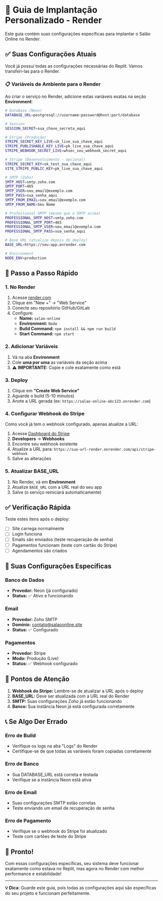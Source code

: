 # 🚀 Guia de Implantação Personalizado - Render

Este guia contém suas configurações específicas para implantar o Salão Online no Render.

## ✅ Suas Configurações Atuais

Você já possui todas as configurações necessárias do Replit. Vamos transferi-las para o Render.

### 📋 Variáveis de Ambiente para o Render

Ao criar o serviço no Render, adicione estas variáveis exatas na seção **Environment**:

```bash
# Database (Neon)
DATABASE_URL=postgresql://username:password@host:port/database

# Session
SESSION_SECRET=sua_chave_secreta_aqui

# Stripe (Produção)
STRIPE_SECRET_KEY_LIVE=sk_live_sua_chave_aqui
STRIPE_PUBLISHABLE_KEY_LIVE=pk_live_sua_chave_aqui
STRIPE_WEBHOOK_SECRET_LIVE=whsec_seu_webhook_secret_aqui

# Stripe (Desenvolvimento - opcional)
STRIPE_SECRET_KEY=sk_test_sua_chave_aqui
VITE_STRIPE_PUBLIC_KEY=pk_live_sua_chave_aqui

# SMTP (Zoho)
SMTP_HOST=smtp.zoho.com
SMTP_PORT=465
SMTP_USER=seu_email@exemplo.com
SMTP_PASS=sua_senha_aqui
SMTP_FROM_EMAIL=seu_email@exemplo.com
SMTP_FROM_NAME=Seu Nome

# Professional SMTP (mesmo que o SMTP acima)
PROFESSIONAL_SMTP_HOST=smtp.zoho.com
PROFESSIONAL_SMTP_PORT=465
PROFESSIONAL_SMTP_USER=seu_email@exemplo.com
PROFESSIONAL_SMTP_PASS=sua_senha_aqui

# Base URL (atualize depois do deploy)
BASE_URL=https://seu-app.onrender.com

# Environment
NODE_ENV=production
```

## 🚀 Passo a Passo Rápido

### 1. No Render

1. Acesse [render.com](https://render.com)
2. Clique em "New +" → "Web Service"
3. Conecte seu repositório GitHub/GitLab
4. Configure:
   - **Name:** `salao-online`
   - **Environment:** `Node`
   - **Build Command:** `npm install && npm run build`
   - **Start Command:** `npm start`

### 2. Adicionar Variáveis

1. Vá na aba **Environment**
2. Cole **uma por uma** as variáveis da seção acima
3. ⚠️ **IMPORTANTE:** Copie e cole exatamente como está

### 3. Deploy

1. Clique em **"Create Web Service"**
2. Aguarde o build (5-10 minutos)
3. Anote a URL gerada (ex: `https://salao-online-abc123.onrender.com`)

### 4. Configurar Webhook do Stripe

Como você já tem o webhook configurado, apenas atualize a URL:

1. Acesse [Dashboard do Stripe](https://dashboard.stripe.com)
2. **Developers** → **Webhooks**
3. Encontre seu webhook existente
4. Atualize a URL para: `https://sua-url-render.onrender.com/api/stripe-webhook`
5. Salve as alterações

### 5. Atualizar BASE_URL

1. No Render, vá em **Environment**
2. Atualize `BASE_URL` com a URL real do seu app
3. Salve (o serviço reiniciará automaticamente)

## ✅ Verificação Rápida

Teste estes itens após o deploy:

- [ ] Site carrega normalmente
- [ ] Login funciona
- [ ] Emails são enviados (teste recuperação de senha)
- [ ] Pagamentos funcionam (teste com cartão do Stripe)
- [ ] Agendamentos são criados

## 🔧 Suas Configurações Específicas

### Banco de Dados
- **Provedor:** Neon (já configurado)
- **Status:** ✅ Ativo e funcionando

### Email
- **Provedor:** Zoho SMTP
- **Domínio:** contato@salaoonline.site
- **Status:** ✅ Configurado

### Pagamentos
- **Provedor:** Stripe
- **Modo:** Produção (Live)
- **Status:** ✅ Webhook configurado

## 🚨 Pontos de Atenção

1. **Webhook do Stripe:** Lembre-se de atualizar a URL após o deploy
2. **BASE_URL:** Deve ser atualizada com a URL real do Render
3. **SMTP:** Suas configurações Zoho já estão funcionando
4. **Banco:** Sua instância Neon já está configurada corretamente

## 📞 Se Algo Der Errado

### Erro de Build
- Verifique os logs na aba "Logs" do Render
- Certifique-se de que todas as variáveis foram copiadas corretamente

### Erro de Banco
- Sua DATABASE_URL está correta e testada
- Verifique se a instância Neon está ativa

### Erro de Email
- Suas configurações SMTP estão corretas
- Teste enviando um email de recuperação de senha

### Erro de Pagamento
- Verifique se o webhook do Stripe foi atualizado
- Teste com cartões de teste do Stripe

## 🎉 Pronto!

Com essas configurações específicas, seu sistema deve funcionar exatamente como estava no Replit, mas agora no Render com melhor performance e estabilidade!

---

**💡 Dica:** Guarde este guia, pois todas as configurações aqui são específicas do seu projeto e funcionam perfeitamente.
